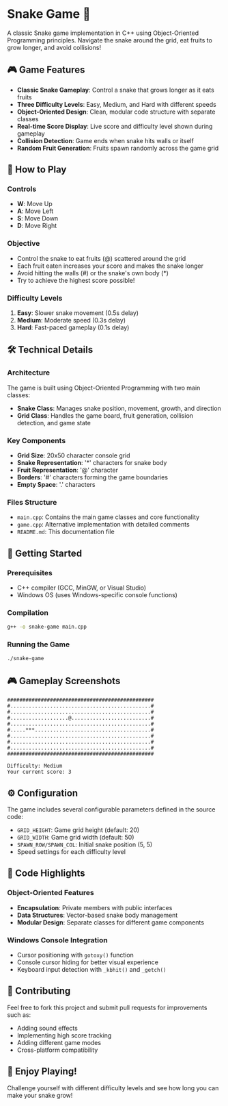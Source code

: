 # Snake Game 🐍

A classic Snake game implementation in C++ using Object-Oriented Programming principles. Navigate the snake around the grid, eat fruits to grow longer, and avoid collisions!

## 🎮 Game Features

- **Classic Snake Gameplay**: Control a snake that grows longer as it eats fruits
- **Three Difficulty Levels**: Easy, Medium, and Hard with different speeds
- **Object-Oriented Design**: Clean, modular code structure with separate classes
- **Real-time Score Display**: Live score and difficulty level shown during gameplay
- **Collision Detection**: Game ends when snake hits walls or itself
- **Random Fruit Generation**: Fruits spawn randomly across the game grid

## 🎯 How to Play

### Controls

- **W**: Move Up
- **A**: Move Left
- **S**: Move Down
- **D**: Move Right

### Objective

- Control the snake to eat fruits (@) scattered around the grid
- Each fruit eaten increases your score and makes the snake longer
- Avoid hitting the walls (#) or the snake's own body (\*)
- Try to achieve the highest score possible!

### Difficulty Levels

1. **Easy**: Slower snake movement (0.5s delay)
2. **Medium**: Moderate speed (0.3s delay)
3. **Hard**: Fast-paced gameplay (0.1s delay)

## 🛠️ Technical Details

### Architecture

The game is built using Object-Oriented Programming with two main classes:

- **Snake Class**: Manages snake position, movement, growth, and direction
- **Grid Class**: Handles the game board, fruit generation, collision detection, and game state

### Key Components

- **Grid Size**: 20x50 character console grid
- **Snake Representation**: '\*' characters for snake body
- **Fruit Representation**: '@' character
- **Borders**: '#' characters forming the game boundaries
- **Empty Space**: '.' characters

### Files Structure

- `main.cpp`: Contains the main game classes and core functionality
- `game.cpp`: Alternative implementation with detailed comments
- `README.md`: This documentation file

## 🚀 Getting Started

### Prerequisites

- C++ compiler (GCC, MinGW, or Visual Studio)
- Windows OS (uses Windows-specific console functions)

### Compilation

```bash
g++ -o snake-game main.cpp
```

### Running the Game

```bash
./snake-game
```

## 🎮 Gameplay Screenshots

```
################################################
#..............................................#
#..............................................#
#...................@..........................#
#..............................................#
#.....***......................................#
#..............................................#
#..............................................#
#..............................................#
################################################

Difficulty: Medium
Your current score: 3
```

## ⚙️ Configuration

The game includes several configurable parameters defined in the source code:

- `GRID_HEIGHT`: Game grid height (default: 20)
- `GRID_WIDTH`: Game grid width (default: 50)
- `SPAWN_ROW/SPAWN_COL`: Initial snake position (5, 5)
- Speed settings for each difficulty level

## 🔧 Code Highlights

### Object-Oriented Features

- **Encapsulation**: Private members with public interfaces
- **Data Structures**: Vector-based snake body management
- **Modular Design**: Separate classes for different game components

### Windows Console Integration

- Cursor positioning with `gotoxy()` function
- Console cursor hiding for better visual experience
- Keyboard input detection with `_kbhit()` and `_getch()`

## 🤝 Contributing

Feel free to fork this project and submit pull requests for improvements such as:

- Adding sound effects
- Implementing high score tracking
- Adding different game modes
- Cross-platform compatibility

## 🎉 Enjoy Playing!

Challenge yourself with different difficulty levels and see how long you can make your snake grow!
